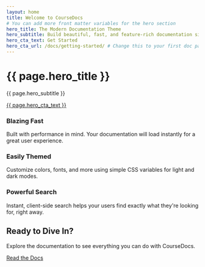 ```yaml
---
layout: home
title: Welcome to CourseDocs
# You can add more front matter variables for the hero section
hero_title: The Modern Documentation Theme
hero_subtitle: Build beautiful, fast, and feature-rich documentation sites with CourseDocs. Easy to set up and a joy to use.
hero_cta_text: Get Started
hero_cta_url: /docs/getting-started/ # Change this to your first doc page
---
```


<div class="home-hero">
  <div class="home-hero-content">
    <h1>{{ page.hero_title }}</h1>
    <p class="subtitle">{{ page.hero_subtitle }}</p>
    <a href="{{ page.hero_cta_url | relative_url }}" class="button-primary">
      {{ page.hero_cta_text }} <i class="ph-duotone ph-arrow-right"></i>
    </a>
  </div>
</div>

<div class="home-features">
  <div class="container">
    <div class="feature-item">
      <i class="ph-duotone ph-rocket-launch"></i>
      <h3>Blazing Fast</h3>
      <p>Built with performance in mind. Your documentation will load instantly for a great user experience.</p>
    </div>
    <div class="feature-item">
      <i class="ph-duotone ph-paint-brush"></i>
      <h3>Easily Themed</h3>
      <p>Customize colors, fonts, and more using simple CSS variables for light and dark modes.</p>
    </div>
    <div class="feature-item">
      <i class="ph-duotone ph-magnifying-glass"></i>
      <h3>Powerful Search</h3>
      <p>Instant, client-side search helps your users find exactly what they're looking for, right away.</p>
    </div>
  </div>
</div>

<div class="home-cta">
  <div class="container">
    <h2>Ready to Dive In?</h2>
    <p>Explore the documentation to see everything you can do with CourseDocs.</p>
    <a href="{{ page.hero_cta_url | relative_url }}" class="button-secondary">Read the Docs</a>
  </div>
</div>